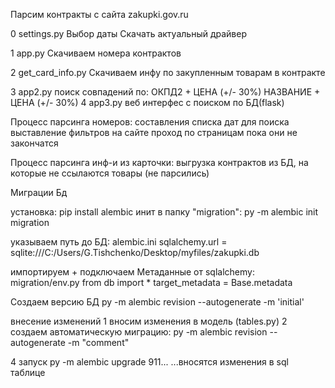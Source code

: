 Парсим контракты с сайта zakupki.gov.ru


0 settings.py
  Выбор даты
  Скачать актуальный драйвер

1 app.py
  Скачиваем номера контрактов

2 get_card_info.py
  Скачиваем инфу по закупленным товарам в контракте

3 app2.py
  поиск совпадений по:
    ОКПД2 + ЦЕНА (+/- 30%)
    НАЗВАНИЕ + ЦЕНА (+/- 30%)
4 app3.py
  веб интерфес с поиском по БД(flask)

Процесс парсинга номеров:
  составления списка дат для поиска
  выставление фильтров на сайте
  проход по страницам пока они не закончатся

Процесс парсинга инф-и из карточки:
  выгрузка контрактов из БД, на которые не ссылаются товары (не парсились)




Миграции Бд

установка:
pip install alembic
инит в папку "migration":
py -m alembic init migration

указываем путь до БД: alembic.ini
sqlalchemy.url = sqlite:///C:/Users/G.Tishchenko/Desktop/myfiles/zakupki.db

импортируем + подключаем Метаданные от sqlalchemy: migration/env.py
from db import *
target_metadata = Base.metadata

Создаем версию БД
py -m alembic revision --autogenerate -m 'initial'

внесение изменений
1 вносим изменения в модель (tables.py)
2 создаем автоматическую миграцию:
py -m alembic revision --autogenerate  -m "comment"

4 запуск
py -m alembic upgrade 911...
...вносятся изменения в sql таблице
